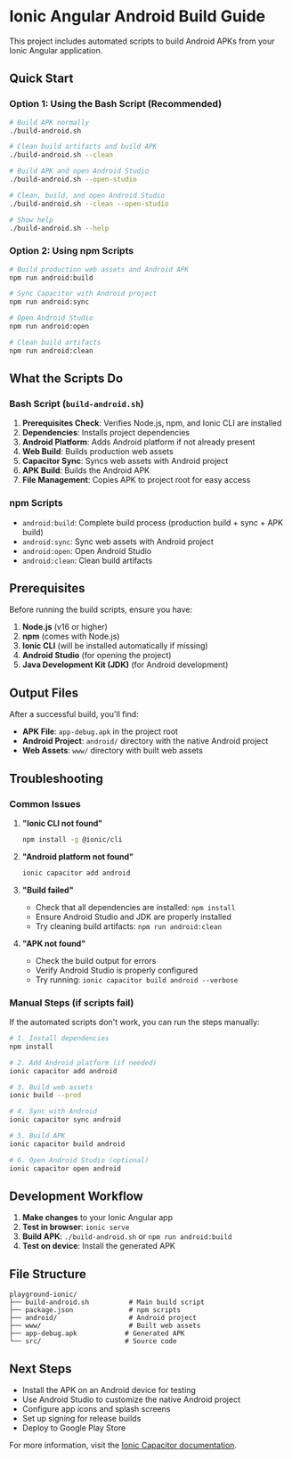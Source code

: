 # Ionic Angular Android Build Guide

This project includes automated scripts to build Android APKs from your Ionic Angular application.

## Quick Start

### Option 1: Using the Bash Script (Recommended)

```bash
# Build APK normally
./build-android.sh

# Clean build artifacts and build APK
./build-android.sh --clean

# Build APK and open Android Studio
./build-android.sh --open-studio

# Clean, build, and open Android Studio
./build-android.sh --clean --open-studio

# Show help
./build-android.sh --help
```

### Option 2: Using npm Scripts

```bash
# Build production web assets and Android APK
npm run android:build

# Sync Capacitor with Android project
npm run android:sync

# Open Android Studio
npm run android:open

# Clean build artifacts
npm run android:clean
```

## What the Scripts Do

### Bash Script (`build-android.sh`)
1. **Prerequisites Check**: Verifies Node.js, npm, and Ionic CLI are installed
2. **Dependencies**: Installs project dependencies
3. **Android Platform**: Adds Android platform if not already present
4. **Web Build**: Builds production web assets
5. **Capacitor Sync**: Syncs web assets with Android project
6. **APK Build**: Builds the Android APK
7. **File Management**: Copies APK to project root for easy access

### npm Scripts
- `android:build`: Complete build process (production build + sync + APK build)
- `android:sync`: Sync web assets with Android project
- `android:open`: Open Android Studio
- `android:clean`: Clean build artifacts

## Prerequisites

Before running the build scripts, ensure you have:

1. **Node.js** (v16 or higher)
2. **npm** (comes with Node.js)
3. **Ionic CLI** (will be installed automatically if missing)
4. **Android Studio** (for opening the project)
5. **Java Development Kit (JDK)** (for Android development)

## Output Files

After a successful build, you'll find:
- **APK File**: `app-debug.apk` in the project root
- **Android Project**: `android/` directory with the native Android project
- **Web Assets**: `www/` directory with built web assets

## Troubleshooting

### Common Issues

1. **"Ionic CLI not found"**
   ```bash
   npm install -g @ionic/cli
   ```

2. **"Android platform not found"**
   ```bash
   ionic capacitor add android
   ```

3. **"Build failed"**
   - Check that all dependencies are installed: `npm install`
   - Ensure Android Studio and JDK are properly installed
   - Try cleaning build artifacts: `npm run android:clean`

4. **"APK not found"**
   - Check the build output for errors
   - Verify Android Studio is properly configured
   - Try running: `ionic capacitor build android --verbose`

### Manual Steps (if scripts fail)

If the automated scripts don't work, you can run the steps manually:

```bash
# 1. Install dependencies
npm install

# 2. Add Android platform (if needed)
ionic capacitor add android

# 3. Build web assets
ionic build --prod

# 4. Sync with Android
ionic capacitor sync android

# 5. Build APK
ionic capacitor build android

# 6. Open Android Studio (optional)
ionic capacitor open android
```

## Development Workflow

1. **Make changes** to your Ionic Angular app
2. **Test in browser**: `ionic serve`
3. **Build APK**: `./build-android.sh` or `npm run android:build`
4. **Test on device**: Install the generated APK

## File Structure

```
playground-ionic/
├── build-android.sh          # Main build script
├── package.json              # npm scripts
├── android/                  # Android project
├── www/                      # Built web assets
├── app-debug.apk            # Generated APK
└── src/                     # Source code
```

## Next Steps

- Install the APK on an Android device for testing
- Use Android Studio to customize the native Android project
- Configure app icons and splash screens
- Set up signing for release builds
- Deploy to Google Play Store

For more information, visit the [Ionic Capacitor documentation](https://capacitorjs.com/docs).
